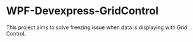 # WPF-Devexpress-GridControl
 This project aims to solve freezing issue when data is displaying with Grid Control. 
